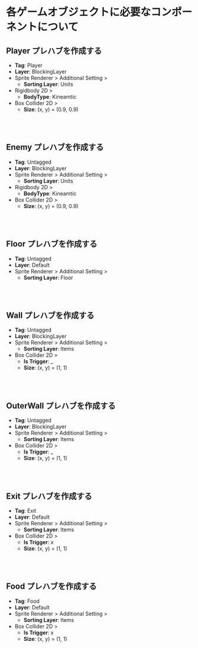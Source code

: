 # 各ゲームオブジェクトに必要なコンポーネントについて

## Player プレハブを作成する
* __Tag__: Player
* __Layer__: BlockingLayer
* Sprite Renderer > Additional Setting >
	* __Sorting Layer__: Units
* Rigidbody 2D >
	* __BodyType__: Kineamtic
* Box Collider 2D >
	* __Size__: (x, y) = (0.9, 0.9)
<br>
<br>

## Enemy プレハブを作成する
* __Tag__: Untagged
* __Layer__: BlockingLayer
* Sprite Renderer > Additional Setting >
	* __Sorting Layer__: Units
* Rigidbody 2D >
	*  __BodyType__: Kineamtic
* Box Collider 2D >
	* __Size__: (x, y) = (0.9, 0.9)
<br>
<br>

## Floor プレハブを作成する
* __Tag__: Untagged
* __Layer__: Default
* Sprite Renderer > Additional Setting >
	* __Sorting Layer__: Floor
<br>
<br>

## Wall プレハブを作成する
* __Tag__: Untagged
* __Layer__: BlockingLayer
* Sprite Renderer > Additional Setting >
	* __Sorting Layer__: Items
* Box Collider 2D >
	* __Is Trigger__: _
	* __Size__: (x, y) = (1, 1)
<br>
<br>

## OuterWall プレハブを作成する
* __Tag__: Untagged
* __Layer__: BlockingLayer
* Sprite Renderer > Additional Setting >
	* __Sorting Layer__: Items
* Box Collider 2D >
	* __Is Trigger__: _
	* __Size__: (x, y) = (1, 1)
<br>
<br>

## Exit プレハブを作成する
* __Tag__: Exit
* __Layer__: Default
* Sprite Renderer > Additional Setting >
	* __Sorting Layer__: Items
* Box Collider 2D >
	* __Is Trigger__: x
	* __Size__: (x, y) = (1, 1)
<br>
<br>

## Food プレハブを作成する
* __Tag__: Food
* __Layer__: Default
* Sprite Renderer > Additional Setting >
	* __Sorting Layer__: Items
* Box Collider 2D >
	* __Is Trigger__: x
	* __Size__: (x, y) = (1, 1)
<br>

